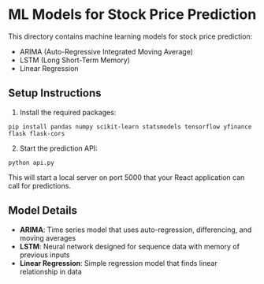 
# ML Models for Stock Price Prediction

This directory contains machine learning models for stock price prediction:

- ARIMA (Auto-Regressive Integrated Moving Average)
- LSTM (Long Short-Term Memory)
- Linear Regression

## Setup Instructions

1. Install the required packages:
```
pip install pandas numpy scikit-learn statsmodels tensorflow yfinance flask flask-cors
```

2. Start the prediction API:
```
python api.py
```

This will start a local server on port 5000 that your React application can call for predictions.

## Model Details

- **ARIMA**: Time series model that uses auto-regression, differencing, and moving averages
- **LSTM**: Neural network designed for sequence data with memory of previous inputs
- **Linear Regression**: Simple regression model that finds linear relationship in data

